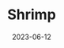 ---
title: 'Shrimp'
date: '2023-06-12' 
metatag: '' 
inventory: '40' 
draft: false 
# meta description 
shortDescripton: ''
description: 'Seafood'
longdescription: ''
tags: ''
brand: ''
subCategory: ''
unit: 'Unit'
sellCount: '0'
featured: False
# product Price
price: '400.0'
# Product Short Description
productID: '4AF136E8-1BFF-ED11-996D-005056B3A416'
type: 'products'
category: 'Seafood' 
thumnailproduct: 'https://eraconnect.blob.core.windows.net/product-images/basics/184adb43-5746-4b1b-8410-79972a6a2264.webp' 
images:
  - image: 'https://eraconnect.blob.core.windows.net/product-images/basics/184adb43-5746-4b1b-8410-79972a6a2264.webp'  
Variants:
---